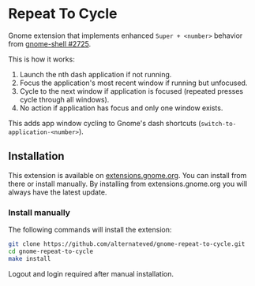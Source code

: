 # Repeat To Cycle

Gnome extension that implements enhanced `Super + <number>` behavior from [gnome-shell #2725](https://gitlab.gnome.org/GNOME/gnome-shell/-/issues/2725).

This is how it works:
1. Launch the nth dash application if not running.
2. Focus the application's most recent window if running but unfocused.
3. Cycle to the next window if application is focused (repeated presses cycle through all windows).
4. No action if application has focus and only one window exists.

This adds app window cycling to Gnome's dash shortcuts (`switch-to-application-<number>`).

## Installation
This extension is available on [extensions.gnome.org](https://extensions.gnome.org/extension/8222/repeat-to-cycle/). You can install from there or install manually. By installing from extensions.gnome.org you will always have the latest update.

### Install manually
The following commands will install the extension:
```sh
git clone https://github.com/alternateved/gnome-repeat-to-cycle.git
cd gnome-repeat-to-cycle
make install
```

Logout and login required after manual installation.
